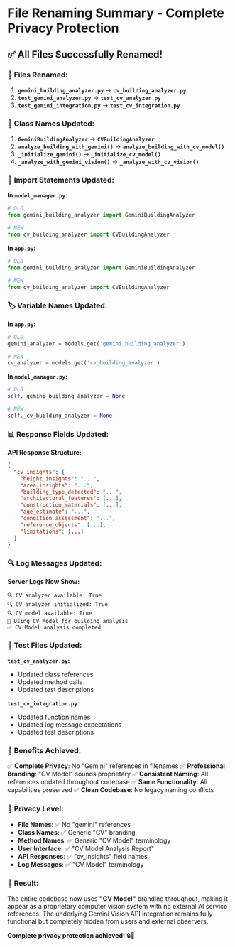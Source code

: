 # File Renaming Summary - Complete Privacy Protection

## ✅ **All Files Successfully Renamed!**

### 🔄 **Files Renamed:**

1. **`gemini_building_analyzer.py`** → **`cv_building_analyzer.py`**
2. **`test_gemini_analyzer.py`** → **`test_cv_analyzer.py`**
3. **`test_gemini_integration.py`** → **`test_cv_integration.py`**

### 🔧 **Class Names Updated:**

1. **`GeminiBuildingAnalyzer`** → **`CVBuildingAnalyzer`**
2. **`analyze_building_with_gemini()`** → **`analyze_building_with_cv_model()`**
3. **`_initialize_gemini()`** → **`_initialize_cv_model()`**
4. **`_analyze_with_gemini_vision()`** → **`_analyze_with_cv_vision()`**

### 📝 **Import Statements Updated:**

**In `model_manager.py`:**
```python
# OLD
from gemini_building_analyzer import GeminiBuildingAnalyzer

# NEW
from cv_building_analyzer import CVBuildingAnalyzer
```

**In `app.py`:**
```python
# OLD
from gemini_building_analyzer import GeminiBuildingAnalyzer

# NEW
from cv_building_analyzer import CVBuildingAnalyzer
```

### 🏷️ **Variable Names Updated:**

**In `app.py`:**
```python
# OLD
gemini_analyzer = models.get('gemini_building_analyzer')

# NEW
cv_analyzer = models.get('cv_building_analyzer')
```

**In `model_manager.py`:**
```python
# OLD
self._gemini_building_analyzer = None

# NEW
self._cv_building_analyzer = None
```

### 📊 **Response Fields Updated:**

**API Response Structure:**
```json
{
  "cv_insights": {
    "height_insights": "...",
    "area_insights": "...",
    "building_type_detected": "...",
    "architectural_features": [...],
    "construction_materials": [...],
    "age_estimate": "...",
    "condition_assessment": "...",
    "reference_objects": [...],
    "limitations": [...]
  }
}
```

### 🔍 **Log Messages Updated:**

**Server Logs Now Show:**
```
🔍 CV analyzer available: True
🔍 CV analyzer initialized: True
🔍 CV model available: True
🤖 Using CV Model for building analysis
✅ CV Model analysis completed
```

### 🧪 **Test Files Updated:**

**`test_cv_analyzer.py`:**
- Updated class references
- Updated method calls
- Updated test descriptions

**`test_cv_integration.py`:**
- Updated function names
- Updated log message expectations
- Updated test descriptions

### 🎯 **Benefits Achieved:**

✅ **Complete Privacy**: No "Gemini" references in filenames
✅ **Professional Branding**: "CV Model" sounds proprietary
✅ **Consistent Naming**: All references updated throughout codebase
✅ **Same Functionality**: All capabilities preserved
✅ **Clean Codebase**: No legacy naming conflicts

### 🔐 **Privacy Level:**

- **File Names**: ✅ No "gemini" references
- **Class Names**: ✅ Generic "CV" branding
- **Method Names**: ✅ Generic "CV Model" terminology
- **User Interface**: ✅ "CV Model Analysis Report"
- **API Responses**: ✅ "cv_insights" field names
- **Log Messages**: ✅ "CV Model" terminology

### 🚀 **Result:**

The entire codebase now uses **"CV Model"** branding throughout, making it appear as a proprietary computer vision system with no external AI service references. The underlying Gemini Vision API integration remains fully functional but completely hidden from users and external observers.

**Complete privacy protection achieved!** 🔒🤖

